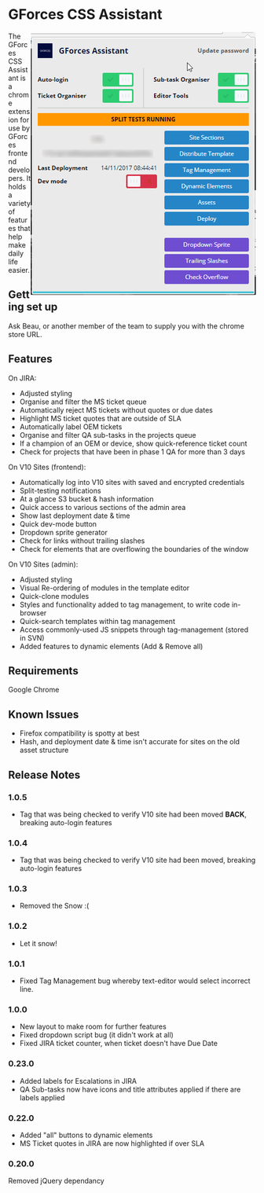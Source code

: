 # GForces CSS Assistant #

<img align="right" style="float: right;" src="image/example.png">
The GForces CSS Assistant is a chrome extension for use by GForces frontend developers. It holds a variety of features that help make daily life easier.

## Getting set up ##

Ask Beau, or another member of the team to supply you with the chrome store URL.

## Features ##


On JIRA:
- Adjusted styling
- Organise and filter the MS ticket queue
- Automatically reject MS tickets without quotes or due dates
- Highlight MS ticket quotes that are outside of SLA
- Automatically label OEM tickets
- Organise and filter QA sub-tasks in the projects queue
- If a champion of an OEM or device, show quick-reference ticket count
- Check for projects that have been in phase 1 QA for more than 3 days


On V10 Sites (frontend):
- Automatically log into V10 sites with saved and encrypted credentials
- Split-testing notifications
- At a glance S3 bucket & hash information
- Quick access to various sections of the admin area
- Show last deployment date &  time
- Quick dev-mode button
- Dropdown sprite generator
- Check for links without trailing slashes
- Check for elements that are overflowing the boundaries of the window


On V10 Sites (admin):
- Adjusted styling
- Visual Re-ordering of modules in the template editor
- Quick-clone modules
- Styles and functionality added to tag management, to write code in-browser
- Quick-search templates within tag management
- Access commonly-used JS snippets through tag-management (stored in SVN)
- Added features to dynamic elements (Add & Remove all)

## Requirements ##

Google Chrome

## Known Issues ##

- Firefox compatibility is spotty at best
- Hash, and deployment date & time isn't accurate for sites on the old asset structure

## Release Notes ##
### 1.0.5
- Tag that was being checked to verify V10 site had been moved **BACK**, breaking auto-login features

### 1.0.4
- Tag that was being checked to verify V10 site had been moved, breaking auto-login features

### 1.0.3
- Removed the Snow :(

### 1.0.2
- Let it snow!

### 1.0.1
- Fixed Tag Management bug whereby text-editor would select incorrect line.

### 1.0.0 ###
- New layout to make room for further features
- Fixed dropdown script bug (it didn't work at all)
- Fixed JIRA ticket counter, when ticket doesn't have Due Date

### 0.23.0 ###
- Added labels for Escalations in JIRA
- QA Sub-tasks now have icons and title attributes applied if there are labels applied 
### 0.22.0 ###
- Added "all" buttons to dynamic elements
- MS Ticket quotes in JIRA are now highlighted if over SLA

### 0.20.0 ###
Removed jQuery dependancy
